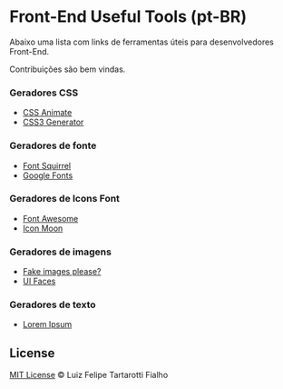Front-End Useful Tools (pt-BR)
=========

Abaixo uma lista com links de ferramentas úteis para desenvolvedores Front-End. 

Contribuições são bem vindas.

### Geradores CSS

* [CSS Animate](http://cssanimate.com/)
* [CSS3 Generator](http://css3generator.com/)

### Geradores de fonte

* [Font Squirrel](http://www.fontsquirrel.com/)
* [Google Fonts](https://www.google.com/fonts)

### Geradores de Icons Font

* [Font Awesome](http://fortawesome.github.io/Font-Awesome/)
* [Icon Moon](icomoon.io/)

### Geradores de imagens

* [Fake images please?](http://fakeimg.pl/)
* [UI Faces](http://uifaces.com/)

### Geradores de texto

* [Lorem Ipsum](http://br.lipsum.com/)
 
## License
 
[MIT License](http://felipefialho.mit-license.org/) © Luiz Felipe Tartarotti Fialho
